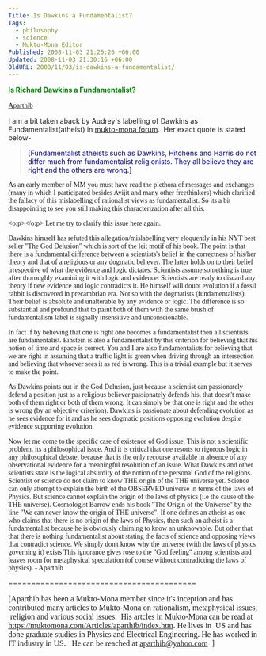 ```yaml
---
Title: Is Dawkins a Fundamentalist?
Tags:
  - philosophy
  - science
  - Mukto-Mona Editor
Published: 2008-11-03 21:25:26 +06:00
Updated: 2008-11-03 21:30:16 +06:00
OldURL: 2008/11/03/is-dawkins-a-fundamentalist/
---
```


<font color="#008000"><strong>Is Richard Dawkins a Fundamentalist?</strong></font>

<a href="https://muktomona.com/Articles/aparthib/index.htm"><font face="Verdana">Aparthib</font></a> 

I am a bit taken aback by Audrey's labelling of Dawkins as Fundamentalist(atheist) in <a target="_blank" href="https://groups.yahoo.com/group/mukto-mona/message/50476">mukto-mona forum</a>.  Her exact quote is stated below-
<blockquote><font color="#000080">[Fundamentalist atheists such as Dawkins, Hitchens and Harris do not differ much from fundamentalist religionists. They all believe they are right and the others are wrong.]</font></blockquote>
<span style="font-family: Georgia">As an early member of MM you must have read the plethora of messages and exchanges (many in which I participated besides Avijit and many other freethinkers) which clarified the fallacy of this mislabelling of rationalist views as fundamentalist. So its a bit disappointing to see you still making this characterization after all this.</span>

<span style="font-family: Georgia"><o:p></o:p></span><span style="font-family: Georgia">
Let me try to clarify this issue here again.

<span style="font-family: Georgia">Dawkins himself has refuted this allegation/mislabelling very eloquently in his NYT best seller "The God Delusion" which is sort of the leit motif of his book. The point is that there is a fundamental difference between a scientists's belief in the correctness of his/her theory and that of a religious or any dogmatic believer. The latter holds on to their belief irrespective of what the evidence and logic dictates. Scientists assume something is true after thoroughly examining it with logic and evidence. Scientists are ready to discard any theory if new evidence and logic contradicts it. He himself will doubt evolution if a fossil rabbit is discovered in precambrian era. Not so with the dogmatists (fundamentalists). Their belief is absolute and unalterable by any evidence or logic. The difference is so substantial and profound that to paint both of them with the same brush of fundamentalism label is signally insensitive and unconscionable.</span>

</span><span style="font-family: Georgia"></span>

<span style="font-family: Georgia"></span><span style="font-family: Georgia">In fact if by believing that one is right one becomes a fundamentalist then all scientists are fundamentalist. Einstein is also a fundamentalist by this criterion for believing that his notion of time and space is correct. You and I are also fundamentalists for believing that we are right in assuming that a traffic light is green when driving through an intersection and believing that whoever sees it as red is wrong. This is a trivial example but it serves to make the point.</span>

<span style="font-family: Georgia"></span>

<span style="font-family: Georgia"></span><span style="font-family: Georgia">As Dawkins points out in the God Delusion, just because a scientist can passionately defend a position just as a religious believer passionately defends his, that doesn't make both of them right or both of them wrong. It can simply be that one is right and the other is wrong (by an objective criterion). Dawkins is passionate about defending evolution as he sees evidence for it and as he sees dogmatic positions opposing evolution despite evidence supporting evolution.</span>

<span style="font-family: Georgia"></span>

<span style="font-family: Georgia"></span><span style="font-family: Georgia">Now let me come to the specific case of existence of God issue. This is not a scientific problem, its a philosophical issue. And it is critical that one resorts to rigorous logic in any philosophical debate, because that is the only recourse available in absence of any observational evidence for a meaningful resolution of an issue. What Dawkins and other scientists state is the logical absurdity of the notion of the personal God of the religions. Scientist or science do not claim to know THE origin of the THE universe yet. Science can only attempt to explain the birth of the OBSERVED universe in terms of the laws of Physics. But science cannot explain the origin of the laws of physics (i.e the cause of the THE universe). Cosmologist Barrow ends his book "The Origin of the Universe" by the line "We can never know the origin of THE universe". If one defines an atheist as one who claims that there is no origin of the laws of Physics, then such an atheist is a fundamentalist because he is obviously claiming to know an unknowable. But other that that there is nothing fundamentalist about stating the facts of science and opposing views that contradict science. We simply don't know why the universe (with the laws of physics governing it) exists This ignorance gives rose to the "God feeling" among scientists and leaves room for metaphysical speculation (of course without contradicting the laws of physics).</span><span style="font-family: Georgia"> </span><span style="font-family: Georgia">- Aparthib

=========================================

<span style="font-size: 12pt; font-family: 'Times New Roman'">[Aparthib has been a Mukto-Mona member since it's inception and has contributed many articles to Mukto-Mona on rationalism, metaphysical issues, <span> </span>religion and various social issues.<span>  </span>His artcles in Mukto-Mona can be read at https://muktomona.com/Articles/aparthib/index.htm. He lives in<span>  </span>US and has done graduate studies in Physics and Electrical Engineering. He has worked in IT industry in US.<span>   </span>He can be reached at aparthib@yahoo.com<span>  </span>]</span>

</span>
